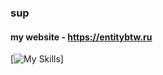 ### sup
#### my website - https://entitybtw.ru

[![My Skills](https://skillicons.dev/icons?i=py,html,css,linux,ps,ae)]
